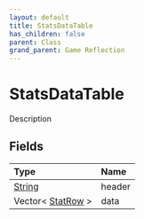 ```yaml
---
layout: default
title: StatsDataTable
has_children: false
parent: Class
grand_parent: Game Reflection
---
```

# StatsDataTable
Description 

## Fields

| Type | Name |
|:-------------|:--------------|
| [String](/docs/game-reflection/components/string) | header |
| Vector< [StatRow](/docs/game-reflection/classes/stat_row) > | data |

